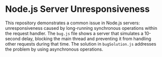 # Node.js Server Unresponsiveness

This repository demonstrates a common issue in Node.js servers: unresponsiveness caused by long-running synchronous operations within the request handler.  The `bug.js` file shows a server that simulates a 10-second delay, blocking the main thread and preventing it from handling other requests during that time. The solution in `bugSolution.js` addresses the problem by using asynchronous operations.